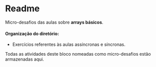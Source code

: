 # Readme



Micro-desafios  das aulas sobre **arrays básicos**.



#### Organização do diretório:

- Exercícios referentes às aulas assíncronas e síncronas.



Todas as atividades deste bloco nomeadas como micro-desafios estão armazenadas aqui.